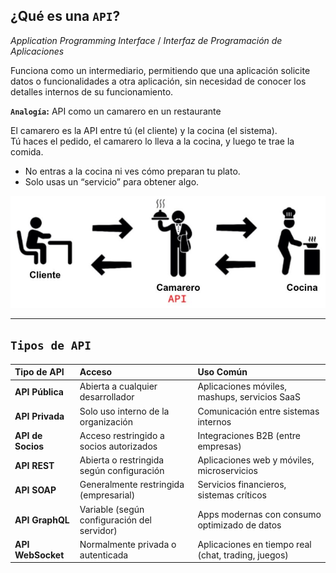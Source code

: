 
## ¿Qué es una `API`?
_Application Programming Interface_  / _Interfaz de Programación de Aplicaciones_

Funciona como un intermediario, permitiendo que una aplicación solicite datos o funcionalidades a otra aplicación, sin necesidad de conocer los detalles internos de su funcionamiento. 

**`Analogía`:**
API como un camarero en un restaurante

El camarero es la API entre tú (el cliente) y la cocina (el sistema).  
Tú haces el pedido, el camarero lo lleva a la cocina, y luego te trae la comida.  
- No entras a la cocina ni ves cómo preparan tu plato.
- Solo usas un “servicio” para obtener algo.

![analogia](/CSharp_API/img/analogia.png)

---

## `Tipos de API`

| Tipo de API              | Acceso                                        | Uso Común                                           |
| :---                     | :---                                          | :---                                                |
| **API Pública**          | Abierta a cualquier desarrollador             | Aplicaciones móviles, mashups, servicios SaaS       |
| **API Privada**          | Solo uso interno de la organización           | Comunicación entre sistemas internos                |
| **API de Socios**        | Acceso restringido a socios autorizados       | Integraciones B2B (entre empresas)                  |
| **API REST**             | Abierta o restringida según configuración     | Aplicaciones web y móviles, microservicios          |
| **API SOAP**             | Generalmente restringida (empresarial)        | Servicios financieros, sistemas críticos            |
| **API GraphQL**          | Variable (según configuración del servidor)   | Apps modernas con consumo optimizado de datos       |
| **API WebSocket**        | Normalmente privada o autenticada             | Aplicaciones en tiempo real (chat, trading, juegos) |


